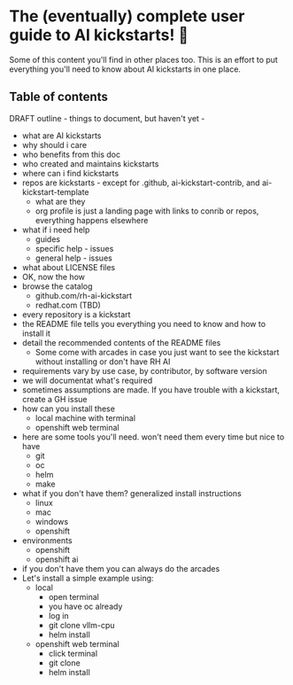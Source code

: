 # The (eventually) complete user guide to AI kickstarts! :raised_hands: 

Some of this content you'll find in other places too. This is an effort 
to put everything you'll need to know about AI kickstarts in one place.

## Table of contents



DRAFT outline - things to document, but haven't yet - 
* what are AI kickstarts 
* why should i care 
* who benefits from this doc 
* who created and maintains kickstarts
* where can i find kickstarts 
* repos are kickstarts - except for .github, ai-kickstart-contrib, and ai-kickstart-template
	* what are they 
	* org profile is just a landing page with links to conrib or repos, everything happens elsewhere
* what if i need help
	* guides 
	* specific help - issues
	* general help - issues 
* what about LICENSE files
* OK, now the how 
* browse the catalog
	* github.com/rh-ai-kickstart
	* redhat.com (TBD) 
* every repository is a kickstart
* the README file tells you everything you need to know and how to install it
* detail the recommended contents of the README files 
	* Some come with arcades in case you just want to see the kickstart without installing or don't have RH AI 
* requirements vary by use case, by contributor, by software version 
* we will documentat what's required 
* sometimes assumptions are made. If you have trouble with a kickstart, create a GH issue 
* how can you install these 
	* local machine with terminal 
	* openshift web terminal
* here are some tools you'll need. won't need them every time but nice to have 
	* git
	* oc
	* helm 
	* make 
* what if you don't have them? generalized install instructions 
	* linux
	* mac
	* windows
	* openshift 
* environments
	* openshift
	* openshift ai
* if you don't have them you can always do the arcades
* Let's install a simple example using: 
	* local 
		* open terminal
		* you have oc already 
		* log in 
		* git clone vllm-cpu 
		* helm install 
	* openshift web terminal 
		* click terminal 
		* git clone
		* helm install 

